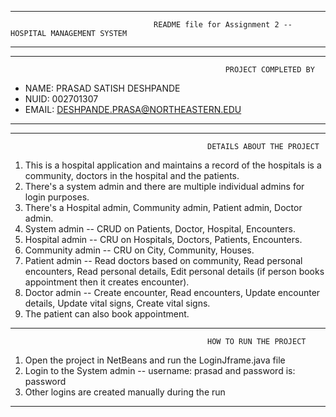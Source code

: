 ---------------------------------------------------------------------------------------------------------------------------------------------------
									README file for Assignment 2 -- HOSPITAL MANAGEMENT SYSTEM
---------------------------------------------------------------------------------------------------------------------------------------------------

---------------------------------------------------------------------------------------------------------------------------------------------------
													PROJECT COMPLETED BY

- NAME: PRASAD SATISH DESHPANDE
- NUID: 002701307
- EMAIL: DESHPANDE.PRASA@NORTHEASTERN.EDU
---------------------------------------------------------------------------------------------------------------------------------------------------

---------------------------------------------------------------------------------------------------------------------------------------------------
												DETAILS ABOUT THE PROJECT


1. This is a hospital application and maintains a record of the hospitals is a community, doctors in the hospital and the patients.
2. There's a system admin and there are multiple individual admins for login purposes.
3. There's a Hospital admin, Community admin, Patient admin, Doctor admin.
4. System admin -- CRUD on Patients, Doctor, Hospital, Encounters.
5. Hospital admin -- CRU on Hospitals, Doctors, Patients, Encounters.
6. Community admin -- CRU on City, Community, Houses.
7. Patient admin -- Read doctors based on community, Read personal encounters, Read personal details, Edit personal details
   (if person books appointment then it creates encounter).
8. Doctor admin -- Create encounter, Read encounters, Update encounter details, Update vital signs, Create vital signs.
9. The patient can also book appointment.

---------------------------------------------------------------------------------------------------------------------------------------------------
												HOW TO RUN THE PROJECT

1. Open the project in NetBeans and run the LoginJframe.java file
2. Login to the System admin -- username: prasad and password is: password
3. Other logins are created manually during the run
---------------------------------------------------------------------------------------------------------------------------------------------------